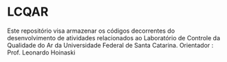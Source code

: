 # LCQAR
Este repositório visa armazenar os códigos decorrentes do desenvolvimento de atividades relacionados ao Laboratório de Controle da Qualidade do Ar  da Universidade Federal de Santa Catarina. Orientador : Prof. Leonardo Hoinaski
